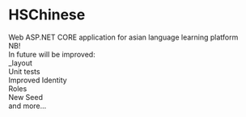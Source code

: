 # HSChinese
Web ASP.NET CORE application for asian language learning platform
<br>
NB!<br>
In future will be improved:<br>
_layout<br>
Unit tests<br>
Improved Identity<br>
Roles<br>
New Seed<br>
and more...
